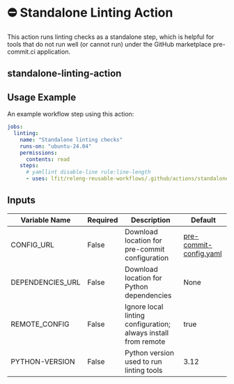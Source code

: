 <!--
SPDX-License-Identifier: Apache-2.0
SPDX-FileCopyrightText: 2024 The Linux Foundation
-->

# ⛔️ Standalone Linting Action

This action runs linting checks as a standalone step, which is helpful
for tools that do not run well (or cannot run) under the GitHub marketplace
pre-commit.ci application.

## standalone-linting-action

## Usage Example

An example workflow step using this action:

```yaml
jobs:
  linting:
    name: "Standalone linting checks"
    runs-on: "ubuntu-24.04"
    permissions:
      contents: read
    steps:
      # yamllint disable-line rule:line-length
      - uses: lfit/releng-reusable-workflows/.github/actions/standalone-linting-action@main
```

## Inputs

<!-- markdownlint-disable MD013 -->

| Variable Name    | Required | Description                                                    | Default                                                                                                                                                                     |
| ---------------- | -------- | -------------------------------------------------------------- | --------------------------------------------------------------------------------------------------------------------------------------------------------------------------- |
| CONFIG_URL       | False    | Download location for pre-commit configuration                 | [pre-commit-config.yaml](https://raw.githubusercontent.com/lfit/releng-reusable-workflows/refs/heads/main/.github/actions/standalone-linting-action/pre-commit-config.yaml) |
| DEPENDENCIES_URL | False    | Download location for Python dependencies                      | None                                                                                                                                                                        |
| REMOTE_CONFIG    | False    | Ignore local linting configuration; always install from remote | true                                                                                                                                                                        |
| PYTHON-VERSION   | False    | Python version used to run linting tools                       | 3.12                                                                                                                                                                        |

<!-- markdownlint-enable MD013 -->
